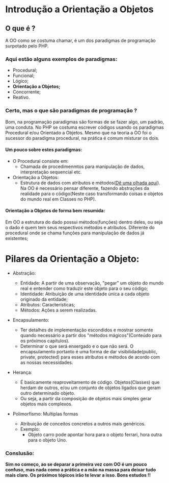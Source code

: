 # Introdução a Orientação a Objetos

## O que é ?

A OO como se costuma chamar, é um dos paradigmas de programação surpotado pelo PHP.

### Aqui estão alguns exemplos de paradigmas:

- Procedural;
- Funcional;
- Lógico;
- **Orientação a Objetos;**
- Concorrente;
- Reativo.

### Certo, mas o que são paradigmas de programação ?

Bom, na programação paradigmas são formas de se fazer algo, um padrão, uma conduta.
No PHP se costuma escrever códigos usando os paradigmas Procedural e/ou Orientado a Objetos.
Mesmo que na teoria a OO foi o sucessor do paradigma procedural, na prática é comum misturar os dois.

#### Um pouco sobre estes paradigmas:

- O Procedural consiste em:
  - Chamada de procedimenmtos para manipulação de dados, interpretação sequencial etc.
- Orientação a Objetos:
  - Estrutura de dados com atributos e métodos([Dê uma olhada aqui](/1-Classes.md)).
    Na OO é necessário pensar diferente, fazendo abstrações da realidade para o código(Neste caso transformando coisas e objetos do mundo real em Classes no PHP).

#### Orientação a Objetos de forma bem resumida:

Em OO a estrutura do dado possui métodos(funções) dentro deles, ou seja o dado é quem tem seus respectivos métodos e atributos.
Diferente do procedural onde se chama funções para manipulação de dados já existentes;

# Pilares da Orientação a Objeto:

- Abstração:

  - Entidade: A partir de uma observação, "pegar" um objeto do mundo real e entender como traduzir este objeto para o seu código;
  - Identidade: Atribuição de uma identidade única a cada objeto originado da entidade;
  - Atributos: Características;
  - Métodos: Ações a serem realizadas.

- Encapsulamento:

  - Ter detalhes de implementação escondidos e mostrar somente quando necessário a partir dos "métodos mágicos"(Conteúdo para os próximos capítulos).
  - Determinar o que será enxergado e o que não será.
    O encapsulamento portanto é uma forma de dar visibilidade(public, private, protected) para esses atributos e métodos de acordo com as nossas necessidades.

- Herança:

  - É basicamente reaproveitamento de código. Objetos(Classes) que herdam de outros, e/ou um conjunto de objetos ligados que geram outro determinado objeto.
  - Ou seja, a partir da composição de objetos mais simples gerar
    objetos mais complexos.

- Polimorfismo: Multiplas formas
  - Atribuição de conceitos concretos a outros mais genéricos.
  - Exemplo:
    - Objeto carro pode apontar hora para o objeto ferrari, hora outra para o objeto Uno.

### Conslusão:

**Sim no começo, ao se deparar a primeira vez com OO é um pouco confuso, mas nada como a prática e a mão na massa para deixar tudo mais claro. Os próximos tópicos irão te levar a isso.
Bons estudos !!**
